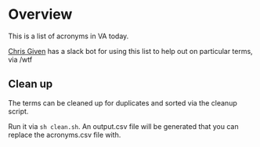 # Overview

This is a list of acronyms in VA today.

[Chris Given](christopher.given@va.gov) has a slack bot for using this list to help out on particular terms, via /wtf <term>

## Clean up

The terms can be cleaned up for duplicates and sorted via the cleanup script.

Run it via `sh clean.sh`. An output.csv file will be generated that you can replace the acronyms.csv file with.
